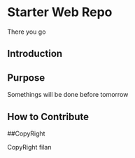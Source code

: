 # Starter Web Repo
There you go

## Introduction


## Purpose

Somethings will be done before tomorrow

## How to Contribute

##CopyRight

CopyRight filan